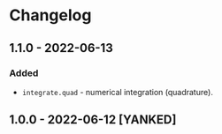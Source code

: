 # Changelog

## 1.1.0 - 2022-06-13

### Added

- `integrate.quad` - numerical integration (quadrature).

## 1.0.0 - 2022-06-12 [YANKED]
